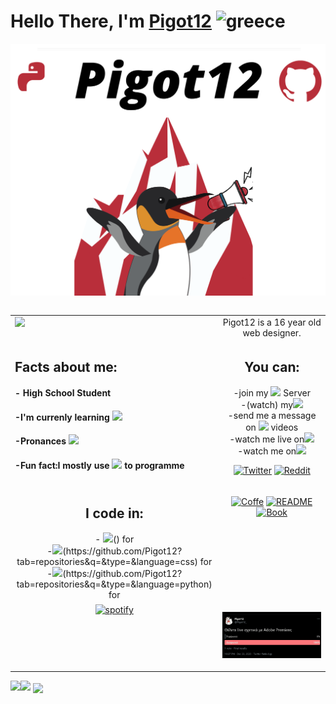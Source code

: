 # Hello There, I'm [Pigot12](https://github.com/Pigot12) <img src="https://user-images.githubusercontent.com/45109176/173185592-b70daeb6-2825-4952-83fc-d5c7e9d50f89.png" alt="greece" width="40"/> 


![](GithubLogo%20(1).png)

<table width="800px">


<table width="800px">
 
<tr><td valign="top" width="10%" align="center">
<img align='left' src='https://c.tenor.com/NeJfHqkmdMIAAAAi/tux-linux-penguin.gif' width='200'>
 
 </td><td valign="top" width="10%" align="center">
Pigot12 is a 16 year old web designer.  

 
 </tr></td><td valign="top" width="10%" align="left">
  <h2>Facts about me:</h2>
<h4>- High School Student</h4>
<h4>-I'm currenly learning <img src="https://img.shields.io/badge/Java-Script-%2312100E.svg?logo=javascript&style=for-the-badge&logoColor=yellow"> </h4>
<h4>-Pronances <img src="https://img.shields.io/badge/He-Him-%2312100E.svg?logo=&style=for-the-badge&logoColor=yellow"></h4>
 <h4>-Fun fact:I mostly use <img src="https://img.shields.io/badge/HTML-%2312100E.svg?logo=html&style=for-the-badge&logoColor=yellow"> to programme</h4>
 
</td><td valign="top" width="33%" align="center">
 <h2>You can:</h2> 
 -join my <img src="https://img.shields.io/badge/-%2312100E.svg?logo=discord&style=for-the-badge&logoColor=yellow" href="https://discord.gg/JxA7WBDrts"> Server<br>
 -(watch) my<img src="https://img.shields.io/badge/-%2312100E.svg?logo=youtube&style=for-the-badge&logoColor=yellow"><br>
 -send me a message on <img src="https://img.shields.io/badge/-%2312100E.svg?logo=twitter&style=for-the-badge&logoColor=yellow"> videos<br>
 -watch me live on<img src="https://img.shields.io/badge/-%2312100E.svg?logo=twitch&style=for-the-badge&logoColor=yellow"><br>
 -watch me on<img src="https://img.shields.io/badge/-%2312100E.svg?logo=vimeo&style=for-the-badge&logoColor=yellow"><br>

  [![Twitter](https://img.shields.io/badge/-Pigot12_-430098?&logo=twitter)](https://twitter.com/Pigot12_)
  [![Reddit](https://img.shields.io/badge/-Pigot12-764ABC?&logo=reddit)](https://www.reddit.com/user/Pigot12)
</tr>
  
</tr><td valign="top" width="33%" align="center">
 <h2>I code in:</h2>
   - <img src="https://img.shields.io/badge/HTML-%2312100E.svg?logo=html&style=for-the-badge&logoColor=yellow" href="https://github.com/Pigot12?tab=repositories&q=&type=&language=html">() for <br>
   -<img src="https://img.shields.io/badge/CSS-%2312100E.svg?logo=css&style=for-the-badge&logoColor=yellow">(https://github.com/Pigot12?tab=repositories&q=&type=&language=css) for <br>
   -<img src="https://img.shields.io/badge/Python-%2312100E.svg?logo=python&style=for-the-badge&logoColor=yellow">(https://github.com/Pigot12?tab=repositories&q=&type=&language=python) for <br>
  
</td>

<td valign="top" width="32%" align="center">
 
  [![Coffe](https://img.shields.io/badge/-Buy%20me%20a%20coffe-5849BE?&logo=coffe)](https://www.buymeacoffee.com/pigot12)
  [![README](https://img.shields.io/badge/-README_-F7B93E?&logo=github)](https://github.com/Pigot12/Pigot12)
  [![Book](https://img.shields.io/badge/-Book-db7092?&logo=github)](https://github.com/Pigot12/Pigot12/issues/new)
 
</td>

</tr>

 <td valign="top" width="34%" align="center">
  
  <a href="https://github.com/kittinan/spotify-github-profile" target="blank">
  <img align="center"
    src="https://spotify-github-profile.vercel.app/api/view?uid=k4jkgsc6vq2boan1t2ajvxvee&cover_image=true"
    alt="spotify"
    theme=Novatorem
   (https://spotify-github-profile.vercel.app/api/view?uid=k4jkgsc6vq2boan1t2ajvxvee&redirect=true />
</a>

</td>

<td valign="top" width="33%" align="center">
 
   [<img src="https://github.com/Pigot12/Pigot12/blob/main/Latest_Tweet.png" width="400" height="150%">](https://twitter.com/Pigot12_/status/1341845436424970241)
 
</td></tr></table>
  <img align="left" src="https://github-readme-stats.vercel.app/api?username=Pigot12&show_icons=true&count_private=true&theme=vision-friendly-dark" />
  <img src="https://github-readme-stats.vercel.app/api/top-langs/?username=Pigot12&layout=compact&count_private=true&theme=vision-friendly-dark" />
  <a href="https://github.com/Pigot12/smallproject" target="_blank"><img align="center" src="https://github-readme-stats.vercel.app/api/pin/?username=Pigot12&repo=smallproject&theme=vision-friendly-dark"></a>
